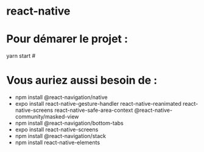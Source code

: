 # react-native

# Pour démarer le projet :

yarn start #

# Vous auriez aussi besoin de : 

- npm install @react-navigation/native
- expo install react-native-gesture-handler react-native-reanimated react-native-screens react-native-safe-area-context @react-native-community/masked-view
- npm install @react-navigation/bottom-tabs
- expo install react-native-screens
- npm install @react-navigation/stack
- npm install react-native-elements
